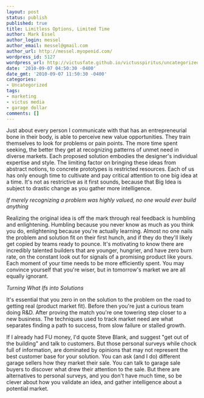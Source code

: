 ```yaml
---
layout: post
status: publish
published: true
title: Limitless Options, Limited Time
author: Mark Essel
author_login: messel
author_email: messel@gmail.com
author_url: http://messel.myopenid.com/
wordpress_id: 5127
wordpress_url: http://victusfate.github.io/victusspiritus/uncategorized/2010/09/07/limitless-options-limited-time/
date: '2010-09-07 04:50:30 -0400'
date_gmt: '2010-09-07 11:50:30 -0400'
categories:
- Uncategorized
tags:
- marketing
- victus media
- garage dollar
comments: []
---
```

<p>Just about every person I communicate with that has an entrepreneurial bone in their body, is able to perceive new value opportunities. They train themselves to look for problems or pain points. The more time spent seeking, the better they get at recognizing patterns of unmet need in diverse markets. Each proposed solution embodies the designer's individual expertise and style. The limiting factor on bringing these ideas from abstract notions, to concrete prototypes is restricted resources. Each of us has only enough time to cultivate and pay critical attention to one big idea at a time. It's not as restrictive as it first sounds, because that Big Idea is subject to drastic change as you gather more intelligence.</p>
<p><I>If merely recognizing a problem was highly valued, no one would ever build anything</i></p>
<p>Realizing the original idea is off the mark through real feedback is humbling and enlightening. Humbling because you never know as much as you think you do, enlightening because you're actually learning. Almost no one nails the problem and solution fit on their first hunch, and if they do they'll likely get copied by teams ready to pounce. It's motivating to know there are incredibly talented builders that are younger, hungrier, and have zero burn rate, on the constant look out for signals of a promising product like yours. Each moment of your time needs to be more efficiently spent. You may convince yourself that you're wiser, but in tomorrow's market we are all equally ignorant.</p>
<p><I>Turning What Ifs into Solutions</I></p>
<p>It's essential that you zero in on the solution to the problem on the road to getting real (product market fit). Before then you're just a curious team doing R&D. After proving the match you're one towering step closer to a new business. The techniques used to track market need are what separates finding a path to success, from slow failure or stalled growth. </p>
<p>If I already had FU money, I'd quote Steve Blank, and suggest "get out of the building" and talk to customers. But those personal surveys while chock full of information, are dominated by opinions that may not represent the best customer base for your solution. You can ask (and I do) different garage sellers how they market their sale. You can talk to garage sale buyers to discover what drew their attention to the sale. But there are alternatives to personal surveys, and you don't have much time, so be clever about how you validate an idea, and gather intelligence about a potential market.</p>
